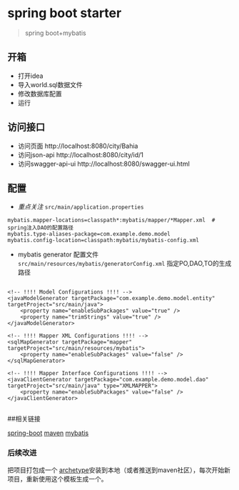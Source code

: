 # spring boot starter

> spring boot+mybatis

## 开箱 
- 打开idea
- 导入world.sql数据文件
- 修改数据库配置 
- 运行

## 访问接口
- 访问页面 http://localhost:8080/city/Bahia
- 访问json-api http://localhost:8080/city/id/1
- 访问swagger-api-ui http://localhost:8080/swagger-ui.html

## 配置

- *重点关注* `src/main/application.properties` 
```$xslt
mybatis.mapper-locations=classpath*:mybatis/mapper/*Mapper.xml  # spring注入DAO的配置路径
mybatis.type-aliases-package=com.example.demo.model
mybatis.config-location=classpath:mybatis/mybatis-config.xml
```
- mybatis generator 配置文件 `src/main/resources/mybatis/generatorConfig.xml` 指定PO,DAO,TO的生成路径

```$xslt

<!-- !!!! Model Configurations !!!! -->
<javaModelGenerator targetPackage="com.example.demo.model.entity" targetProject="src/main/java">
    <property name="enableSubPackages" value="true" />
    <property name="trimStrings" value="true" />
</javaModelGenerator>

<!-- !!!! Mapper XML Configurations !!!! -->
<sqlMapGenerator targetPackage="mapper" targetProject="src/main/resources/mybatis">
    <property name="enableSubPackages" value="false" />
</sqlMapGenerator>

<!-- !!!! Mapper Interface Configurations !!!! -->
<javaClientGenerator targetPackage="com.example.demo.model.dao" targetProject="src/main/java" type="XMLMAPPER">
    <property name="enableSubPackages" value="false" />
</javaClientGenerator>
        
```

##相关链接 

[spring-boot](https://spring.io/projects/spring-boot)
[maven](https://maven.apache.org/users/index.html)
[mybatis](http://www.mybatis.org/mybatis-3/zh/index.html)

### 后续改进
把项目打包成一个 [archetype](https://maven.apache.org/guides/mini/guide-creating-archetypes.html)安装到本地（或者推送到maven社区），每次开始新项目，重新使用这个模板生成一个。